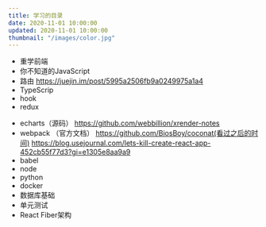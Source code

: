 ```yaml
---
title: 学习的目录
date: 2020-11-01 10:00:00
updated: 2020-11-01 10:00:00
thumbnail: "/images/color.jpg"
---
```

- 重学前端
- 你不知道的JavaScript
- 路由 https://juejin.im/post/5995a2506fb9a0249975a1a4
- TypeScrip
- hook
- redux
<!--more-->
- echarts（源码） https://github.com/webbillion/xrender-notes
- webpack （官方文档） https://github.com/BiosBoy/coconat(看过之后的时间) https://blog.usejournal.com/lets-kill-create-react-app-452cb55f77d3?gi=e1305e8aa9a9
- babel
- node
- python
- docker
- 数据库基础
- 单元测试
- React Fiber架构